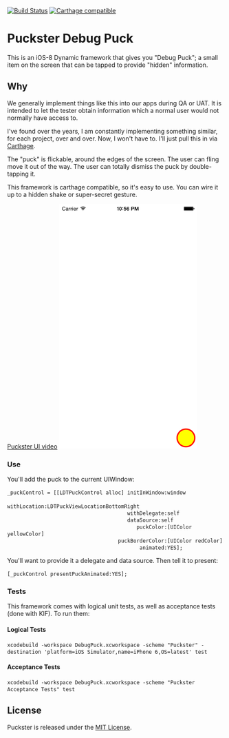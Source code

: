[![Build Status](https://travis-ci.org/lottadot/Puckster.svg?branch=development)](https://travis-ci.org/lottadot/Puckster) [![Carthage compatible](https://img.shields.io/badge/Carthage-compatible-4BC51D.svg?style=flat)](https://github.com/Carthage/Carthage)

Puckster Debug Puck
===============
This is an iOS-8 Dynamic framework that gives you "Debug Puck"; a small item on the screen that can be tapped to provide "hidden" information.

## Why
We generally implement things like this into our apps during QA or UAT. It is intended to let the tester obtain information which a normal user would not normally have access to.

I've found over the years, I am constantly implementing something similar, for each project, over and over. Now, I won't have to. I'll just pull this in via [Carthage](https://github.com/carthage/carthage).

The "puck" is flickable, around the edges of the screen. The user can fling move it out of the way. The user can totally dismiss the puck by double-tapping it.

This framework is carthage compatible, so it's easy to use. You can wire it up to a hidden shake or super-secret gesture.

[Puckster UI video](https://github.com/lottadot/Puckster/raw/development/assets/puckster-1-0-0.mov)
![Puckster UI Screenshot](https://github.com/lottadot/Puckster/raw/development/assets/puckster-1-0-0.png)

### Use
You'll add the puck to the current UIWindow:

````
_puckControl = [[LDTPuckControl alloc] initInWindow:window
                                       withLocation:LDTPuckViewLocationBottomRight
                                       withDelegate:self 
                                       dataSource:self
                                          puckColor:[UIColor yellowColor]
                                    puckBorderColor:[UIColor redColor]
                                           animated:YES];
````

You'll want to provide it a delegate and data source. Then tell it to present:

````
[_puckControl presentPuckAnimated:YES];
````

### Tests
This framework comes with logical unit tests, as well as acceptance tests (done with KIF).
To run them:

#### Logical Tests
````
xcodebuild -workspace DebugPuck.xcworkspace -scheme "Puckster" -destination 'platform=iOS Simulator,name=iPhone 6,OS=latest' test
````

#### Acceptance Tests
````
xcodebuild -workspace DebugPuck.xcworkspace -scheme "Puckster Acceptance Tests" test
````

## License

Puckster is released under the [MIT License](LICENSE.md).

